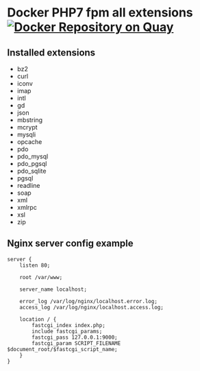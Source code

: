 
# Docker PHP7 fpm all extensions [![Docker Repository on Quay](https://quay.io/repository/ivan1993spb/php7-fpm-all-extensions/status "Docker Repository on Quay")](https://quay.io/repository/ivan1993spb/php7-fpm-all-extensions)

## Installed extensions

- bz2
- curl
- iconv
- imap
- intl
- gd
- json
- mbstring
- mcrypt
- mysqli
- opcache
- pdo
- pdo_mysql
- pdo_pgsql
- pdo_sqlite
- pgsql
- readline
- soap
- xml
- xmlrpc
- xsl
- zip

## Nginx server config example

```
server {
    listen 80;

    root /var/www;

    server_name localhost;

    error_log /var/log/nginx/localhost.error.log;
    access_log /var/log/nginx/localhost.access.log;

    location / {
        fastcgi_index index.php;
        include fastcgi_params;
        fastcgi_pass 127.0.0.1:9000;
        fastcgi_param SCRIPT_FILENAME $document_root/$fastcgi_script_name;
    }
}
```
